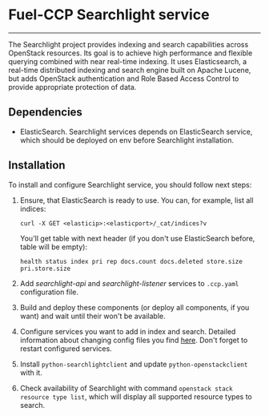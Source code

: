 # Fuel-CCP Searchlight service
------------------------------

The Searchlight project provides indexing and search capabilities across
OpenStack resources. Its goal is to achieve high performance and flexible
querying combined with near real-time indexing. It uses Elasticsearch, a
real-time distributed indexing and search engine built on Apache Lucene, but
adds OpenStack authentication and Role Based Access Control to provide
appropriate protection of data.

## Dependencies

 * ElasticSearch. Searchlight services depends on ElasticSearch service, which
   should be deployed on env before Searchlight installation.

## Installation

To install and configure Searchlight service, you should follow next steps:

1. Ensure, that ElasticSearch is ready to use. You can, for example,
   list all indices:

   `curl -X GET <elasticip>:<elasticport>/_cat/indices?v`

   You'll get table with next header (if you don't use ElasticSearch before,
   table will be empty):

   `health status index pri rep docs.count docs.deleted store.size pri.store.size`

2. Add *searchlight-api* and *searchlight-listener* services to `.ccp.yaml`
   configuration file.

3. Build and deploy these components (or deploy all components, if you want)
   and wait until their won't be available.

4. Configure services you want to add in index and search. Detailed information
   about changing config files you find [here](
   http://docs.openstack.org/developer/searchlight/index.html#search-plugins).
   Don't forget to restart configured services.

5. Install `python-searchlightclient` and update `python-openstackclient` with
   it.

6. Check availability of Searchlight with command `openstack stack resource
   type list`, which will display all supported resource types to search.